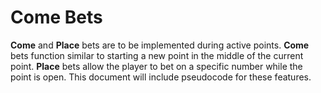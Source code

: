 # Come Bets

**Come** and **Place** bets are to be implemented during active points. **Come** bets function similar to starting a new point in the middle of the current point. **Place** bets allow the player to bet on a specific number while the point is open. This document will include pseudocode for these features.

